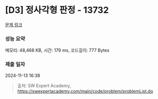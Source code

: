 # [D3] 정사각형 판정 - 13732 

[문제 링크](https://swexpertacademy.com/main/code/problem/problemDetail.do?contestProbId=AX8BAN1qTwoDFARO) 

### 성능 요약

메모리: 48,468 KB, 시간: 179 ms, 코드길이: 777 Bytes

### 제출 일자

2024-11-13 16:38



> 출처: SW Expert Academy, https://swexpertacademy.com/main/code/problem/problemList.do